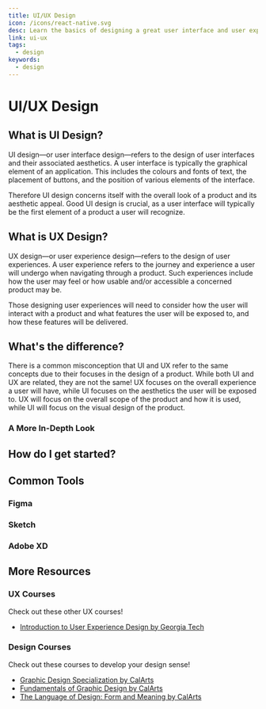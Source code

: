```yaml
---
title: UI/UX Design
icon: /icons/react-native.svg
desc: Learn the basics of designing a great user interface and user experience!
link: ui-ux
tags:
  - design
keywords:
  - design
---
```


# UI/UX Design

## What is UI Design?

UI design—or user interface design—refers to the design of user interfaces and
their associated aesthetics. A user interface is typically the graphical element
of an application. This includes the colours and fonts of text, the placement of
buttons, and the position of various elements of the interface.

Therefore UI design concerns itself with the overall look of a product and its
aesthetic appeal. Good UI design is crucial, as a user interface will typically
be the first element of a product a user will recognize.

## What is UX Design?

UX design—or user experience design—refers to the design of user experiences. A
user experience refers to the journey and experience a user will undergo when
navigating through a product. Such experiences include how the user may feel or
how usable and/or accessible a concerned product may be.

Those designing user experiences will need to consider how the user will
interact with a product and what features the user will be exposed to, and how
these features will be delivered.

## What's the difference?

There is a common misconception that UI and UX refer to the same concepts due to
their focuses in the design of a product. While both UI and UX are related, they
are not the same! UX focuses on the overall experience a user will have, while
UI focuses on the aesthetics the user will be exposed to. UX will focus on the
overall scope of the product and how it is used, while UI will focus on the
visual design of the product.

### A More In-Depth Look

<VideoContainer vid-src="https://www.youtube.com/embed/5CxXhyhT6Fc"></VideoContainer>

## How do I get started?

<VideoContainer vid-src="https://www.youtube.com/embed/t0aCoqXKFOU"></VideoContainer>

<grid-1-x-2 :reversed="true" button="Start Learning!" link="https://grow.google/certificates/ux-design/#?modal_active=none" img-src="https://storage.googleapis.com/grow-with-goog-publish-prod-media/images/uxdesign.scale-100.png" desc="Learn the fundamentals of UX design through Google's UX Design Certificate course!" button="Start Learning!"></grid-1-x-2>

## Common Tools

### Figma

<grid-1-x-2 :reversed="true" button="Click here!" link="https://www.figma.com/" img-src="https://upload.wikimedia.org/wikipedia/commons/3/33/Figma-logo.svg" desc="Figma is a web-based tool with a focus on collaboratively designing user interfaces."></grid-1-x-2>

### Sketch

<grid-1-x-2 :reversed="true" button="Click here!" link="https://www.sketch.com/" img-src="https://upload.wikimedia.org/wikipedia/commons/thumb/5/59/Sketch_Logo.svg/850px-Sketch_Logo.svg.png" desc="Sketch is an application specializing in UI/XD design. sdhafiosd"></grid-1-x-2>

### Adobe XD

<grid-1-x-2 :reversed="true" button="Click here!" link="https://www.adobe.com/ca/products/xd.html" img-src="https://upload.wikimedia.org/wikipedia/commons/thumb/c/c2/Adobe_XD_CC_icon.svg/1280px-Adobe_XD_CC_icon.svg.png" desc="Adobe XD is an application that allows for web-based wireframing and prototypes."></grid-1-x-2>

## More Resources

### UX Courses

Check out these other UX courses!

- [Introduction to User Experience Design by Georgia Tech](https://www.coursera.org/learn/user-experience-design)

### Design Courses

Check out these courses to develop your design sense!

- [Graphic Design Specialization by CalArts](https://www.coursera.org/specializations/graphic-design)
- [Fundamentals of Graphic Design by CalArts](https://www.coursera.org/learn/fundamentals-of-graphic-design)
- [The Language of Design: Form and Meaning by CalArts](https://www.coursera.org/learn/design-language)
